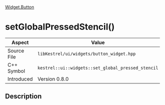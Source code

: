 [Widget.Button](index)
# setGlobalPressedStencil()
| Aspect | Value |
| --- | --- |
| Source File | `libKestrel/ui/widgets/button_widget.hpp` |
| C++ Symbol | `kestrel::ui::widgets::set_global_pressed_stencil` |
| Introduced | Version 0.8.0 |
## Description


